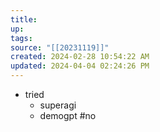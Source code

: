 ```yaml
---
title:
up: 
tags: 
source: "[[20231119]]"
created: 2024-02-28 10:54:22 AM
updated: 2024-04-04 02:24:26 PM
---
```

- tried
	- superagi
	- demogpt #no